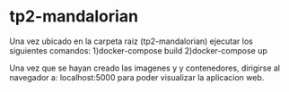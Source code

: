 # tp2-mandalorian
Una vez ubicado en la carpeta raiz (tp2-mandalorian) ejecutar los siguientes comandos:
1)docker-compose build
2)docker-compose up

Una vez que se hayan creado las imagenes y y contenedores, dirigirse al navegador a: localhost:5000 para poder visualizar la aplicacion web.
